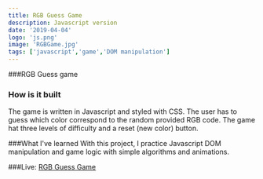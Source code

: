 ```yaml
---
title: RGB Guess Game
description: Javascript version 
date: '2019-04-04'
logo: 'js.png'
image: 'RGBGame.jpg'
tags: ['javascript','game','DOM manipulation']
---
```


###RGB Guess game

### How is it built
The game is written in Javascript and styled with CSS. 
The user has to guess which color correspond to the random provided RGB code. 
The game hat three levels of difficulty and a reset (new color) button.

###What I've learned
With this project, I practice Javascript DOM manipulation and game logic with simple algorithms and animations.


###Live: 
<a href="https://rodegrafika.github.io/RGB_guess_game/" target=_blank>RGB Guess Game</a>
